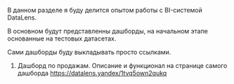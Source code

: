 В данном разделе я буду делится опытом работы с BI-системой DataLens. 

В основном будут представленны дашборды, на начальном этапе основанные на тестовых датасетах. 

Сами дашборды буду выкладывать просто ссылками.


1. Дашборд по продажам. Описание и функционал на странице самого дашборда 
https://datalens.yandex/1tvq5own2qukq
